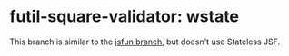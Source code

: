 futil-square-validator: wstate
==============================

This branch is similar to the [jsfun branch](https://github.com/methylene/futil-square-validator/tree/jsfun), but doesn't use Stateless JSF.
